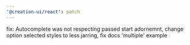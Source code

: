 ```yaml
---
'@creation-ui/react': patch
---
```


fix: Autocomplete was not respecting passed start adornemnt, change option selected styles to less jarring, fix docs 'multiple' example
